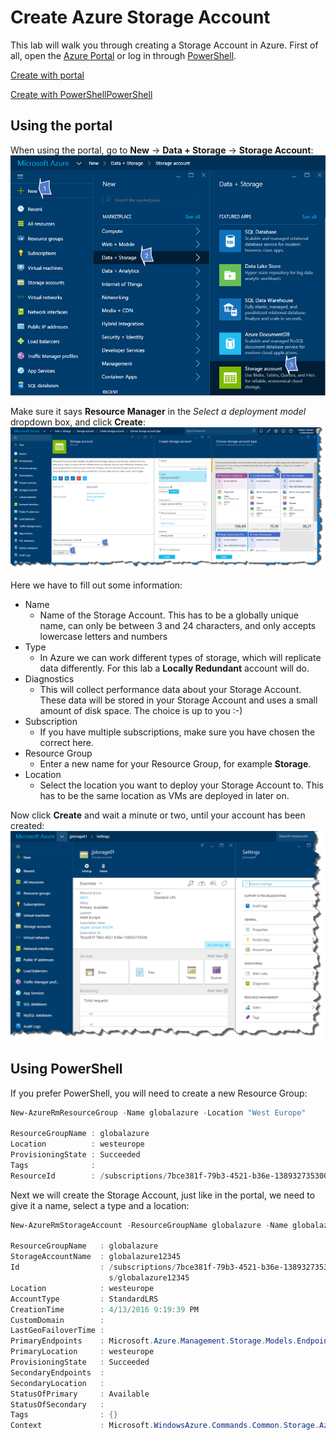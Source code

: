 # Create Azure Storage Account

This lab will walk you through creating a Storage Account in Azure. 
First of all, open the [Azure Portal](http://portal.azure.com) or log in through [PowerShell](LINK).

[Create with portal](#using-the-portal)

[Create with PowerShellPowerShell](#Using-PowerShell)

## Using the portal

When using the portal, go to **New** -> **Data + Storage** -> **Storage Account**:
![storageaccount1](./content/storageaccount1.png)

Make sure it says **Resource Manager** in the *Select a deployment model* dropdown box, and click **Create**:
![storageaccount2](./content/storageaccount2.png)

Here we have to fill out some information:

* Name
    * Name of the Storage Account. This has to be a globally unique name, can only be between 3 and 24 characters, and only accepts lowercase letters and numbers
* Type
    * In Azure we can work different types of storage, which will replicate data differently. For this lab a **Locally Redundant** account will do.
* Diagnostics
    * This will collect performance data about your Storage Account. These data will be stored in your Storage Account and uses a small amount of disk space. The choice is up to you :-)
* Subscription
    * If you have multiple subscriptions, make sure you have chosen the correct here. 
* Resource Group
    * Enter a new name for your Resource Group, for example **Storage**.
* Location
    * Select the location you want to deploy your Storage Account to. This has to be the same location as VMs are deployed in later on.
    
Now click **Create** and wait a minute or two, until your account has been created:
![storageaccount3](./content/storageaccount3.png)


## Using PowerShell

If you prefer PowerShell, you will need to create a new Resource Group:

```powershell
New-AzureRmResourceGroup -Name globalazure -Location "West Europe"

ResourceGroupName : globalazure
Location          : westeurope
ProvisioningState : Succeeded
Tags              : 
ResourceId        : /subscriptions/7bce381f-79b3-4521-b36e-138932735300/resourceGroups/globalazure
```

Next we will create the Storage Account, just like in the portal, we need to give it a name, select a type and a location:

```powershell
New-AzureRmStorageAccount -ResourceGroupName globalazure -Name globalazure12345 -Type Standard_LRS -Location "West Europe"

ResourceGroupName   : globalazure
StorageAccountName  : globalazure12345
Id                  : /subscriptions/7bce381f-79b3-4521-b36e-138932735300/resourceGroups/globalazure/providers/Microsoft.Storage/storageAccount
                      s/globalazure12345
Location            : westeurope
AccountType         : StandardLRS
CreationTime        : 4/13/2016 9:19:39 PM
CustomDomain        : 
LastGeoFailoverTime : 
PrimaryEndpoints    : Microsoft.Azure.Management.Storage.Models.Endpoints
PrimaryLocation     : westeurope
ProvisioningState   : Succeeded
SecondaryEndpoints  : 
SecondaryLocation   : 
StatusOfPrimary     : Available
StatusOfSecondary   : 
Tags                : {}
Context             : Microsoft.WindowsAzure.Commands.Common.Storage.AzureStorageContext
```

